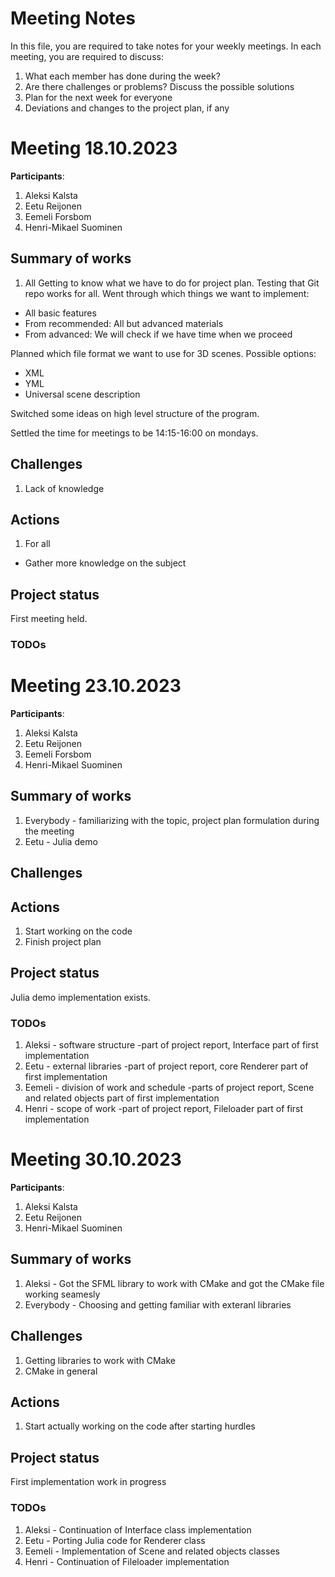 # Meeting Notes
In this file, you are required to take notes for your weekly meetings. 
In each meeting, you are required to discuss:

1. What each member has done during the week?
2. Are there challenges or problems? Discuss the possible solutions
3. Plan for the next week for everyone
4. Deviations and changes to the project plan, if any


# Meeting 18.10.2023

**Participants**: 
1. Aleksi Kalsta
2. Eetu Reijonen
3. Eemeli Forsbom
4. Henri-Mikael Suominen

## Summary of works
1. All
Getting to know what we have to do for project plan. Testing that Git repo works for all.
Went through which things we want to implement:
- All basic features
- From recommended: All but advanced materials
- From advanced: We will check if we have time when we proceed

Planned which file format we want to use for 3D scenes. Possible options:
- XML
- YML
- Universal scene description

Switched some ideas on high level structure of the program.

Settled the time for meetings to be 14:15-16:00 on mondays.

## Challenges

1. Lack of knowledge

## Actions
1. For all
- Gather more knowledge on the subject

## Project status 
First meeting held.

### TODOs

# Meeting 23.10.2023

**Participants**: 
1. Aleksi Kalsta
2. Eetu Reijonen
3. Eemeli Forsbom
4. Henri-Mikael Suominen

## Summary of works
1. Everybody - familiarizing with the topic, project plan formulation during the meeting
2. Eetu - Julia demo

## Challenges

## Actions
1. Start working on the code
2. Finish project plan

## Project status 
Julia demo implementation exists. 

### TODOs
1. Aleksi - software structure -part of project report, Interface part of first implementation
2. Eetu - external libraries -part of project report, core Renderer part of first implementation
3. Eemeli - division of work and schedule -parts of project report, Scene and related objects part of first implementation
4. Henri - scope of work -part of project report, Fileloader part of first implementation

# Meeting 30.10.2023

**Participants**: 
1. Aleksi Kalsta
2. Eetu Reijonen
3. Henri-Mikael Suominen

## Summary of works
1. Aleksi - Got the SFML library to work with CMake and got the CMake file working seamesly
2. Everybody - Choosing and getting familiar with exteranl libraries

## Challenges
1. Getting libraries to work with CMake
2. CMake in general

## Actions
1. Start actually working on the code after starting hurdles

## Project status 
First implementation work in progress

### TODOs
1. Aleksi - Continuation of Interface class implementation
2. Eetu - Porting Julia code for Renderer class
3. Eemeli - Implementation of Scene and related objects classes
4. Henri - Continuation of Fileloader implementation